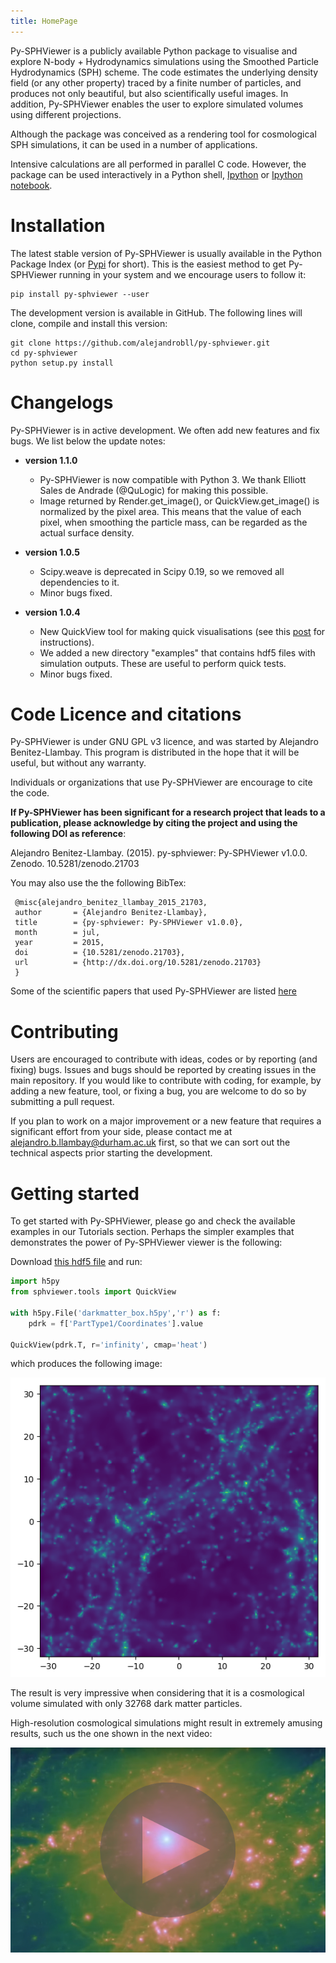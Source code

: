 ```yaml
---
title: HomePage
---
```


Py-SPHViewer is a publicly available Python package to visualise and explore N-body + Hydrodynamics simulations using the Smoothed Particle Hydrodynamics (SPH) scheme. The code estimates the underlying density field (or any other property) traced by a finite number of particles, and produces not only beautiful, but also scientifically useful images. In addition, Py-SPHViewer enables the user to explore simulated volumes using different projections.

Although the package was conceived as a rendering tool for cosmological SPH simulations, it can be used in a number of applications.

Intensive calculations are all performed in parallel C code. However, the package can be used interactively in a Python shell, [Ipython](http://ipython.org/) or [Ipython notebook](http://ipython.org/).


# Installation

The latest stable version of Py-SPHViewer is usually available in the Python Package Index (or [Pypi](https://pypi.python.org/pypi?:action=display&name=py-sphviewer&version=0.166) for short). This is the easiest method to get Py-SPHViewer running in your system and we encourage users to follow it:

    pip install py-sphviewer --user

The development version is available in GitHub. The following lines will clone, compile and install this version:

    git clone https://github.com/alejandrobll/py-sphviewer.git
    cd py-sphviewer
    python setup.py install


# Changelogs

Py-SPHViewer is in active development. We often add new features and fix bugs. We list below the update notes:

- **version 1.1.0**

  * Py-SPHViewer is now compatible with Python 3. We thank Elliott Sales de Andrade (@QuLogic) for making this possible.
  * Image returned by Render.get_image(), or QuickView.get_image() is normalized by the pixel area. This means that the value of each pixel, when smoothing the particle mass, can be regarded as the actual surface density.

- **version 1.0.5**

  * Scipy.weave is deprecated in Scipy 0.19, so we removed all dependencies to it.
  * Minor bugs fixed.

- **version 1.0.4**

   * New QuickView tool for making quick visualisations (see this [post](https://sites.google.com/view/abll/codes/py-sphviewer/using-quickview) for instructions).
   * We added a new directory "examples" that contains hdf5 files with simulation outputs. These are useful to perform quick tests.
   * Minor bugs fixed.

# Code Licence and citations

 Py-SPHViewer is under GNU GPL v3 licence, and was started by Alejandro Benitez-Llambay. This program is distributed in the hope that it will be useful, but without any warranty.

 Individuals or organizations that use Py-SPHViewer are encourage to cite the code.

 **If Py-SPHViewer has been significant for a research project that leads to a publication, please acknowledge by citing the project and using the following DOI as reference**:

 Alejandro Benitez-Llambay. (2015). py-sphviewer: Py-SPHViewer v1.0.0. Zenodo. 10.5281/zenodo.21703

 You may also use the the following BibTex:

     @misc{alejandro_benitez_llambay_2015_21703,
     author       = {Alejandro Benitez-Llambay},
     title        = {py-sphviewer: Py-SPHViewer v1.0.0},
     month        = jul,
     year         = 2015,
     doi          = {10.5281/zenodo.21703},
     url          = {http://dx.doi.org/10.5281/zenodo.21703}
     }

Some of the scientific papers that used Py-SPHViewer are listed [here](/content/bibliography.html)

# Contributing

Users are encouraged to contribute with ideas, codes or by reporting (and fixing) bugs. Issues and bugs should be reported by creating issues in the main repository. If you would like to contribute with coding, for example, by adding a new feature, tool, or fixing a bug, you are welcome to do so by submitting a pull request.

If you plan to work on a major improvement or a new feature that requires a significant effort from your side, please contact me at alejandro.b.llambay@durham.ac.uk first, so that we can sort out the technical aspects prior starting the development.



# Getting started

To get started with Py-SPHViewer, please go and check the available examples in our Tutorials section. Perhaps the simpler examples that demonstrates the power of Py-SPHViewer viewer is the following:

Download [this hdf5 file](https://github.com/alejandrobll/py-sphviewer/raw/master/examples/darkmatter_box.h5py) and run:

```python
import h5py
from sphviewer.tools import QuickView

with h5py.File('darkmatter_box.h5py','r') as f:
    pdrk = f['PartType1/Coordinates'].value

QuickView(pdrk.T, r='infinity', cmap='heat')
```

which produces the following image:

<p align="center">
   <img src="assets/img/first_image.png" alt="First image with QuickView">
</p>

The result is very impressive when considering that it is a cosmological volume simulated with only 32768 dark matter particles.

High-resolution cosmological simulations might result in extremely amusing results, such us the one shown in the next video:

<p align="center">
   <a href="https://www.youtube.com/watch?annotation_id=annotation_692472089&feature=iv&src_vid=vqGYURAgYUY&v=4ZIgVbNlDU4" target="_blank"><img src="assets/img/video_stars.png" alt="First image with QuickView"> </a>
</p>

